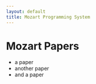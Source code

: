 ```yaml
---
layout: default
title: Mozart Programming System
---
```


# Mozart Papers

- a paper
- another paper
- and a paper